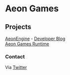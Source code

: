 # Aeon Games

## Projects

[AeonEngine](https://github.com/AeonGames/AeonEngine) - [Developer Blog](https://aeongames.github.io/aeonengine)  
[Aeon Games Runtime](https://github.com/AeonGames/Runtime)

### Contact

Via [Twitter](https://twitter.com/AeonKwizatz)
